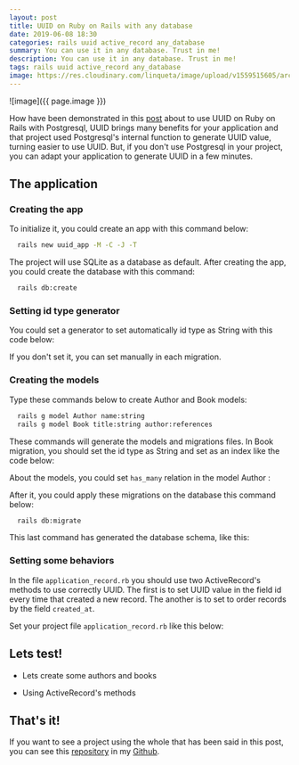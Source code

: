 ```yaml
---
layout: post
title: UUID on Ruby on Rails with any database
date: 2019-06-08 18:30
categories: rails uuid active_record any_database
summary: You can use it in any database. Trust in me!
description: You can use it in any database. Trust in me!
tags: rails uuid active_record any_database
image: https://res.cloudinary.com/linqueta/image/upload/v1559515605/archive_ntekdh.jpg
---
```


![image]({{ page.image }})

How have been demonstrated in this [post](https://linqueta.com/rails/uuid/active_record/2019/05/24/rails_uuid_primary_key/) about to use UUID on Ruby on Rails with Postgresql, UUID brings many benefits for your application and that project
used Postgresql's internal function to generate UUID value, turning easier to use UUID. But, if you don't use Postgresql in your project, you can adapt your application to generate UUID in a few minutes.

## The application
### Creating the app
To initialize it, you could create an app with this command below:
```bash
  rails new uuid_app -M -C -J -T
```

The project will use SQLite as a database as default. After creating the app, you could create the database with this command:
```bash
  rails db:create
```

### Setting id type generator
You could set a generator to set automatically id type as String with this code below:
<script src="https://gist.github.com/linqueta/70afb49360b74394af19a30f733282a4.js"></script>

If you don't set it, you can set manually in each migration.

### Creating the models
Type these commands below to create Author and Book models:
```bash
  rails g model Author name:string
  rails g model Book title:string author:references
```

These commands will generate the models and migrations files. In Book migration, you should set the id type as String and set as an index like the code below:
<script src="https://gist.github.com/linqueta/69c353a21ce72f4777aaf7831c5439c9.js"></script>

About the models, you could set `has_many` relation in the model Author :
<script src="https://gist.github.com/linqueta/36007847531dd58e41cef1c3fdac9596.js"></script>

After it, you could apply these migrations on the database this command below:
```bash
  rails db:migrate
```

This last command has generated the database schema, like this:
<script src="https://gist.github.com/linqueta/d40cc749023f676d6c641f2a36ea4a5f.js"></script>

### Setting some behaviors
In the file `application_record.rb` you should use two ActiveRecord's methods to use correctly UUID. The first is to set UUID value in the field id every time that created a new record. The another is to set to order records by the field `created_at`.

Set your project file `application_record.rb` like this below:
<script src="https://gist.github.com/linqueta/74718ed77d7d139694970a20835e53e9.js"></script>

## Lets test!
- Lets create some authors and books
<script src="https://gist.github.com/linqueta/2dd8609408c6f111edbce81435fb5185.js"></script>

- Using ActiveRecord's methods
<script src="https://gist.github.com/linqueta/198cae0ed1b2a252727e73f6f6cdec96.js"></script>

## That's it!

If you want to see a project using the whole that has been said in this post, you can see this [repository](https://github.com/linqueta/rails-uuid-any-database) in my [Github](https://github.com/linqueta).